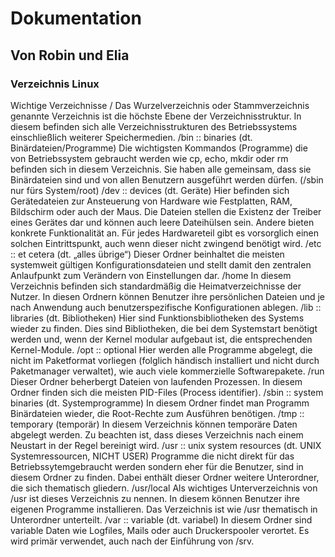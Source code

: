 # Dokumentation
## Von Robin und Elia

### Verzeichnis Linux
Wichtige Verzeichnisse
/
Das Wurzelverzeichnis oder Stammverzeichnis genannte Verzeichnis ist die höchste Ebene der Verzeichnisstruktur. In diesem befinden sich alle Verzeichnisstrukturen des Betriebssystems einschließlich weiterer Speichermedien.
/bin :: binaries (dt. Binärdateien/Programme)
Die wichtigsten Kommandos (Programme) die von Betriebssystem gebraucht werden wie cp, echo, mkdir oder rm befinden sich in diesem Verzeichnis. Sie haben alle gemeinsam, dass sie Binärdateien sind und von allen Benutzern ausgeführt werden dürfen. (/sbin nur fürs System/root)
/dev :: devices (dt. Geräte)
Hier befinden sich Gerätedateien zur Ansteuerung von Hardware wie Festplatten, RAM, Bildschirm oder auch der Maus. Die Dateien stellen die Existenz der Treiber eines Gerätes dar und können auch leere Dateihülsen sein. Andere bieten konkrete Funktionalität an. Für jedes Hardwareteil gibt es vorsorglich einen solchen Eintrittspunkt, auch wenn dieser nicht zwingend benötigt wird.
/etc :: et cetera (dt. „alles übrige“)
Dieser Ordner beinhaltet die meisten systemweit gültigen Konfigurationsdateien und stellt damit den zentralen Anlaufpunkt zum Verändern von Einstellungen dar.
/home
In diesem Verzeichnis befinden sich standardmäßig die Heimatverzeichnisse der Nutzer. In diesen Ordnern können Benutzer ihre persönlichen Dateien und je nach Anwendung auch benutzerspezifische Konfigurationen ablegen.
/lib :: libraries (dt. Bibliotheken)
Hier sind Funktionsbibliotheken des Systems wieder zu finden. Dies sind Bibliotheken, die bei dem Systemstart benötigt werden und, wenn der Kernel modular aufgebaut ist, die entsprechenden Kernel-Module.
/opt :: optional
Hier werden alle Programme abgelegt, die nicht im Paketformat vorliegen (folglich händisch installiert und nicht durch Paketmanager verwaltet), wie auch viele kommerzielle Softwarepakete.
/run
Dieser Ordner beherbergt Dateien von laufenden Prozessen. In diesem Ordner finden sich die meisten PID-Files (Process identifier).
/sbin :: system binaries (dt. Systemprogramme)
In diesem Ordner findet man Programm Binärdateien wieder, die Root-Rechte zum Ausführen benötigen.
/tmp :: temporary (temporär)
In diesem Verzeichnis können temporäre Daten abgelegt werden. Zu beachten ist, dass dieses Verzeichnis nach einem Neustart in der Regel bereinigt wird.
/usr :: unix system resources (dt. UNIX Systemressourcen, NICHT USER)
Programme die nicht direkt für das Betriebssytemgebraucht werden sondern eher für die Benutzer, sind in diesem Ordner zu finden. Dabei enthält dieser Ordner weitere Unterordner, die sich thematisch gliedern.
/usr/local
Als wichtiges Unterverzeichnis von /usr ist dieses Verzeichnis zu nennen. In diesem können Benutzer ihre eigenen Programme installieren. Das Verzeichnis ist wie /usr thematisch in Unterordner unterteilt.
/var :: variable (dt. variabel)
In diesem Ordner sind variable Daten wie Logfiles, Mails oder auch Druckerspooler verortet. Es wird primär verwendet, auch nach der Einführung von /srv.


